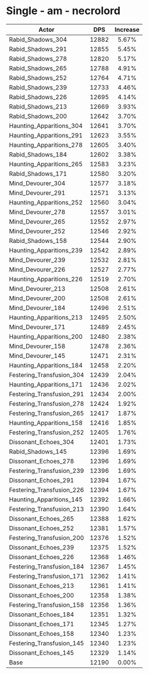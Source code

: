 # Single - am - necrolord
| Actor | DPS | Increase |
|---|:---:|:---:|
|Rabid_Shadows_304|12882|5.67%|
|Rabid_Shadows_291|12855|5.45%|
|Rabid_Shadows_278|12820|5.17%|
|Rabid_Shadows_265|12788|4.91%|
|Rabid_Shadows_252|12764|4.71%|
|Rabid_Shadows_239|12733|4.46%|
|Rabid_Shadows_226|12695|4.14%|
|Rabid_Shadows_213|12669|3.93%|
|Rabid_Shadows_200|12642|3.70%|
|Haunting_Apparitions_304|12641|3.70%|
|Haunting_Apparitions_291|12623|3.55%|
|Haunting_Apparitions_278|12605|3.40%|
|Rabid_Shadows_184|12602|3.38%|
|Haunting_Apparitions_265|12583|3.23%|
|Rabid_Shadows_171|12580|3.20%|
|Mind_Devourer_304|12577|3.18%|
|Mind_Devourer_291|12571|3.13%|
|Haunting_Apparitions_252|12560|3.04%|
|Mind_Devourer_278|12557|3.01%|
|Mind_Devourer_265|12552|2.97%|
|Mind_Devourer_252|12546|2.92%|
|Rabid_Shadows_158|12544|2.90%|
|Haunting_Apparitions_239|12542|2.89%|
|Mind_Devourer_239|12532|2.81%|
|Mind_Devourer_226|12527|2.77%|
|Haunting_Apparitions_226|12519|2.70%|
|Mind_Devourer_213|12508|2.61%|
|Mind_Devourer_200|12508|2.61%|
|Mind_Devourer_184|12496|2.51%|
|Haunting_Apparitions_213|12495|2.50%|
|Mind_Devourer_171|12489|2.45%|
|Haunting_Apparitions_200|12480|2.38%|
|Mind_Devourer_158|12478|2.36%|
|Mind_Devourer_145|12471|2.31%|
|Haunting_Apparitions_184|12458|2.20%|
|Festering_Transfusion_304|12439|2.04%|
|Haunting_Apparitions_171|12436|2.02%|
|Festering_Transfusion_291|12434|2.00%|
|Festering_Transfusion_278|12424|1.92%|
|Festering_Transfusion_265|12417|1.87%|
|Haunting_Apparitions_158|12416|1.85%|
|Festering_Transfusion_252|12405|1.76%|
|Dissonant_Echoes_304|12401|1.73%|
|Rabid_Shadows_145|12396|1.69%|
|Dissonant_Echoes_278|12396|1.69%|
|Festering_Transfusion_239|12396|1.69%|
|Dissonant_Echoes_291|12394|1.67%|
|Festering_Transfusion_226|12394|1.67%|
|Haunting_Apparitions_145|12392|1.66%|
|Festering_Transfusion_213|12390|1.64%|
|Dissonant_Echoes_265|12388|1.62%|
|Dissonant_Echoes_252|12381|1.57%|
|Festering_Transfusion_200|12376|1.52%|
|Dissonant_Echoes_239|12375|1.52%|
|Dissonant_Echoes_226|12368|1.46%|
|Festering_Transfusion_184|12367|1.45%|
|Festering_Transfusion_171|12362|1.41%|
|Dissonant_Echoes_213|12361|1.41%|
|Dissonant_Echoes_200|12358|1.38%|
|Festering_Transfusion_158|12356|1.36%|
|Dissonant_Echoes_184|12351|1.32%|
|Dissonant_Echoes_171|12345|1.27%|
|Dissonant_Echoes_158|12340|1.23%|
|Festering_Transfusion_145|12340|1.23%|
|Dissonant_Echoes_145|12329|1.14%|
|Base|12190|0.00%|
